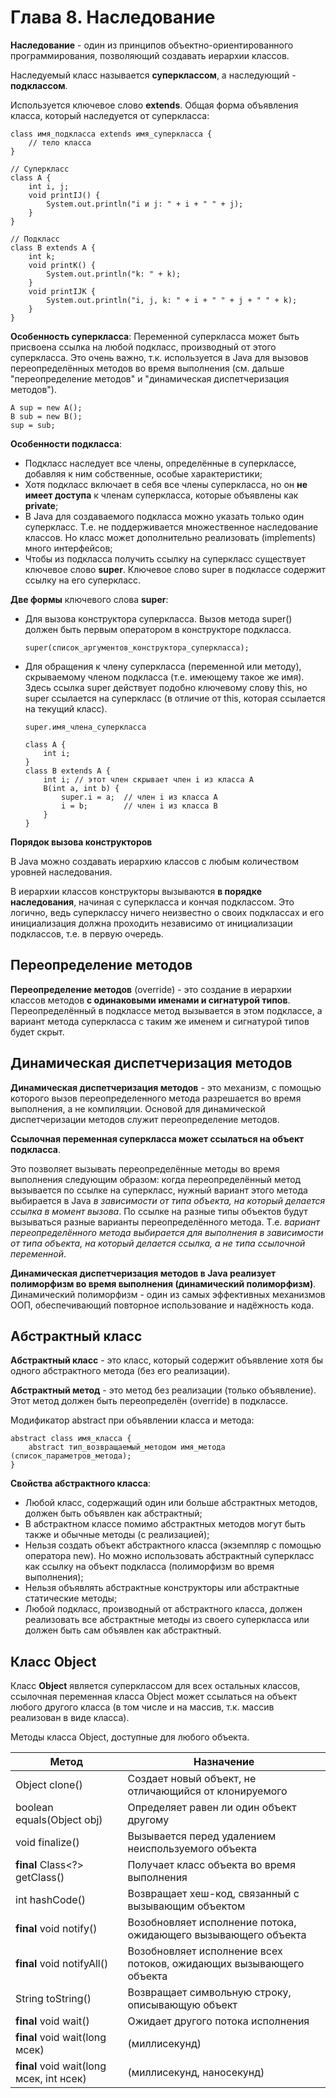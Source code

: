 # Глава 8. Наследование

**Наследование** - один из принципов объектно-ориентированного программирования, позволяющий создавать иерархии классов.

Наследуемый класс называется **суперклассом**, а наследующий - **подклассом**.

Используется ключевое слово **extends**.
Общая форма объявления класса, который наследуется от суперкласса:
```
class имя_подкласса extends имя_суперкласса {
    // тело класса
}
```

```
// Суперкласс
class A {
    int i, j;
    void printIJ() {
        System.out.println("i и j: " + i + " " + j);
    }
}

// Подкласс
class B extends A {
    int k;
    void printK() {
        System.out.println("k: " + k);
    }
    void printIJK {
        System.out.println("i, j, k: " + i + " " + j + " " + k);
    }
}
```

**Особенность суперкласса**:
Переменной суперкласса может быть присвоена ссылка на любой подкласс, производный от этого суперкласса.
Это очень важно, т.к. используется в Java для вызовов переопределённых методов во время выполнения
(см. дальше "переопределение методов" и "динамическая диспетчеризация методов").
```
A sup = new A();
B sub = new B();
sup = sub;
```

**Особенности подкласса**:

* Подкласс наследует все члены, определённые в суперклассе, добавляя к ним собственные, особые характеристики;
* Хотя подкласс включает в себя все члены суперкласса, но он **не имеет доступа** к членам суперкласса, которые 
  объявлены как **private**;
* В Java для создаваемого подкласса можно указать только один суперкласс. Т.е. не поддерживается множественное 
  наследование классов. Но класс может дополнительно реализовать (implements) много интерфейсов;
* Чтобы из подкласса получить ссылку на суперкласс существует ключевое слово **super**.
  Ключевое слово super в подклассе содержит ссылку на его суперкласс.

**Две формы** ключевого слова **super**:
* Для вызова конструктора суперкласса.
  Вызов метода super() должен быть первым оператором в конструкторе подкласса.
  ```
  super(список_аргументов_конструктора_суперкласса);
  ```
* Для обращения к члену суперкласса (переменной или методу), скрываемому членом подкласса (т.е. имеющему такое же имя).
  Здесь ссылка super действует подобно ключевому слову this, но super ссылается на суперкласс (в отличие от this,
  которая ссылается на текущий класс).
  ```
  super.имя_члена_суперкласса
  
  class A {
      int i;
  }
  class B extends A {
      int i; // этот член скрывает член i из класса A
      B(int a, int b) {
          super.i = a;  // член i из класса A
          i = b;        // член i из класса B
      }
  }
  ```

**Порядок вызова конструкторов**

В Java можно создавать иерархию классов с любым количеством уровней наследования.

В иерархии классов конструкторы вызываются **в порядке наследования**, начиная с суперкласса и кончая подклассом.
Это логично, ведь суперклассу ничего неизвестно о своих подклассах и его инициализация должна проходить независимо от
инициализации подклассов, т.е. в первую очередь.

## **Переопределение методов**

**Переопределение методов** (override) - это создание в иерархии классов методов **с одинаковыми именами и сигнатурой 
типов**. Переопределённый в подклассе метод вызывается в этом подклассе, а вариант метода суперкласса с таким же именем 
и сигнатурой типов будет скрыт.

## **Динамическая диспетчеризация методов**

**Динамическая диспетчеризация методов** - это механизм, с помощью которого вызов переопределенного метода разрешается 
во время выполнения, а не компиляции. Основой для динамической диспетчеризации методов служит переопределение методов.

**Ссылочная переменная суперкласса может ссылаться на объект подкласса**.

Это позволяет вызывать переопределённые методы во время выполнения следующим образом:
когда переопределённый метод вызывается по ссылке на суперкласс, нужный вариант этого метода выбирается в Java
_в зависимости от типа объекта, на который делается ссылка в момент вызова_. По ссылке на разные типы объектов будут 
вызываться разные варианты переопределённого метода. Т.е. _вариант переопределённого метода выбирается для выполнения
в зависимости от  типа объекта, на который делается ссылка, а не типа ссылочной переменной_.

**Динамическая диспетчеризация методов в Java реализует полиморфизм во время выполнения (динамический полиморфизм)**.
Динамический полиморфизм - один из самых эффективных механизмов ООП, обеспечивающий повторное использование и 
надёжность кода.

## **Абстрактный класс**

**Абстрактный класс** - это класс, который содержит объявление хотя бы одного абстрактного метода (без его реализации).

**Абстрактный метод** - это метод без реализации (только объявление). Этот метод должен быть переопределён (override)
в подклассе.

Модификатор abstract при объявлении класса и метода:
```
abstract class имя_класса {
    abstract тип_возвращаемый_методом имя_метода (список_параметров_метода);
}
```

**Свойства абстрактного класса**:
* Любой класс, содержащий один или больше абстрактных методов, должен быть объявлен как абстрактный;
* В абстрактном классе помимо абстрактных методов могут быть также и обычные методы (с реализацией);
* Нельзя создать объект абстрактного класса (экземпляр с помощью оператора new). Но можно использовать абстрактный
  суперкласс как ссылку на объект подкласса (полиморфизм во время выполнения);
* Нельзя объявлять абстрактные конструкторы или абстрактные статические методы;
* Любой подкласс, производный от абстрактного класса, должен реализовать все абстрактные методы из своего суперкласса
  или должен быть сам объявлен как абстрактный.

## **Класс Object**

Класс **Object** является суперклассом для всех остальных классов, ссылочная переменная класса Object может ссылаться
на объект любого другого класса (в том числе и на массив, т.к. массив реализован в виде класса).

Методы класса Object, доступные для любого объекта.

| Метод                                          | Назначение                                                          |
| ---------------------------------------------- | ------------------------------------------------------------------- |
|            Object    clone()                   | Создает новый объект, не отличающийся от клонируемого               |
|            boolean   equals(Object obj)        | Определяет равен ли один объект другому                             |
|            void      finalize()                | Вызывается перед удалением неиспользуемого объекта                  |
| **final**  Class<?>  getClass()                | Получает класс объекта во время выполнения                          |
|            int       hashCode()                | Возвращает хеш-код, связанный с вызывающим объектом                 |
| **final**  void      notify()                  | Возобновляет исполнение потока, ожидающего вызывающего объекта      |
| **final**  void      notifyAll()               | Возобновляет исполнение всех потоков, ожидающих вызывающего объекта |
|            String    toString()                | Возвращает символьную строку, описывающую объект                    |
| **final**  void      wait()                    | Ожидает другого потока исполнения                                   |
| **final**  void      wait(long мсек)           | (миллисекунд)                                                       |
| **final**  void      wait(long мсек, int нсек) | (миллисекунд, наносекунд)                                           |
